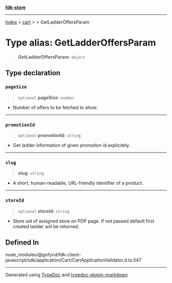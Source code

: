 [**fdk-store**](../../../README.md)
***

[Index](../../../API.md) > [cart](../../README.md) > [<internal>](../README.md) > GetLadderOffersParam

# Type alias: GetLadderOffersParam

> **GetLadderOffersParam**: `object`

## Type declaration

### `pageSize`

> `optional` **pageSize**: `number`

- Number of offers to be fetched to show.

***

### `promotionId`

> `optional` **promotionId**: `string`

- Get ladder information of given promotion
id explicitely.

***

### `slug`

> **slug**: `string`

- A short, human-readable, URL-friendly identifier of
a product.

***

### `storeId`

> `optional` **storeId**: `string`

- Store uid of assigned store on PDP page. If
not passed default first created ladder will be returned.

## Defined In

node\_modules/@gofynd/fdk-client-javascript/sdk/application/Cart/CartApplicationValidator.d.ts:547

***
Generated using [TypeDoc](https://typedoc.org/) and [typedoc-plugin-markdown](https://www.npmjs.com/package/typedoc-plugin-markdown)
